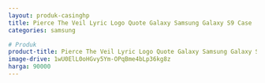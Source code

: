 ```yaml
---
layout: produk-casinghp
title: Pierce The Veil Lyric Logo Quote Galaxy Samsung Galaxy S9 Case
categories: samsung

# Produk
product-title: Pierce The Veil Lyric Logo Quote Galaxy Samsung Galaxy S9 Case
image-drive: 1wU0ElL0oHGvy5Ym-OPqBme4bLp36kg8z
harga: 90000
---
```

